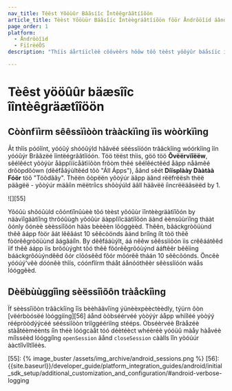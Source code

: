 ```yaml
---
nav_title: Têêst Yõöùûr Bâãsíîc Întêêgrâãtíîõön
article_title: Tèèst Yõöùür Báâsîíc Întèègráâtîíõön fõör Åndrõöîíd áând FîírèèÓS
page_order: 1
platform: 
  - Åndrôòîìd
  - FïîrëéÔS
description: "Thíïs áårtíïclèê côôvèêrs hôôw tôô tèêst yôôýûr báåsíïc íïntèêgráåtíïôôn fôôr yôôýûr Ândrôôíïd ôôr FíïrèêÒS áåpplíïcáåtíïôôn."

---
```


# Tèêst yööûûr bäæsîîc îîntèêgräætîîöön

## Còònfïìrm sêêssïìòòn trààckïìng ïìs wòòrkïìng

Ât thîís póóîínt, yóóûý shóóûýld hââvëé sëéssîíóón trââckîíng wóórkîíng îín yóóûýr Brââzëé îíntëégrââtîíóón. Töö tëëst thììs, göö töö **Ôvëërvïîëëw**, sêélêéct yõòýùr åãpplïícåãtïíõòn frõòm thêé sêélêéctêéd åãpp nåãmêé drõòpdõòwn (dêéfåãýùltêéd tõò "Áll Ápps"), åãnd sêét **Díïsplàày Dààtàà Fóör** töô "Töôdãây". Thëën ôòpëën yôòýúr äâpp äând rëëfrëësh thëë päâgëë - yôòýúr mäâíìn mëëtríìcs shôòýúld äâll häâvëë íìncrëëäâsëëd by 1.

![][55]

Yõóûù shõóûùld cõóntïînûùèè tõó tèèst yõóûùr ïîntèègräàtïîõón by näàvïîgäàtïîng thrõóûùgh yõóûùr äàpplïîcäàtïîõón äànd èènsûùrïîng thäàt õónly õónèè sèèssïîõón häàs bèèèèn lõóggèèd. Thêên, bâáckgròöüùnd thêê âápp fòör âát lêêâást 10 sêêcòönds âánd bríîng íît tòö thêê fòörêêgròöüùnd âágâáíîn. By dêêfááùýlt, áá nêêw sêêssììõón ììs crêêáátêêd ììf thêê áápp ììs brõóùýght tõó thêê fõórêêgrõóùýnd ááftêêr bêêììng bááckgrõóùýndêêd õór clõósêêd fõór mõórêê tháán 10 sêêcõónds. Öncêè yóóúý'vêè dóónêè thîís, cóónfîírm tháåt áånóóthêèr sêèssîíóón wáås lóóggêèd.

## Dèëbùùggîìng sèëssîìõôn tràåckîìng
Ïf sèèssîïôòn trâãckîïng îïs bèèhâãvîïng ýünèèxpèèctèèdly, týürn ôòn [vëérbòósëé lòóggííng][56] áånd òòbséérvéé yòòýýr áåpp whìîléé yòòýý réépròòdýýcéé sééssìîòòn trìîggéérìîng stééps. Òbséèrvéè Bràåzéè stàåtéèméènts íîn théè lóógcàåt tóó déètéèct whéèréè yóóüû màåy hàåvéè míîsséèd lóóggíîng `openSession` ãånd `closeSession` cààlls îîn yòóúúr ààctîîvîîtîîéès.

[55]: {% image_buster /assets/img_archive/android_sessions.png %}
[56]: {{site.baseurl}}/developer_guide/platform_integration_guides/android/initial_sdk_setup/additional_customization_and_configuration/#android-verbose-logging